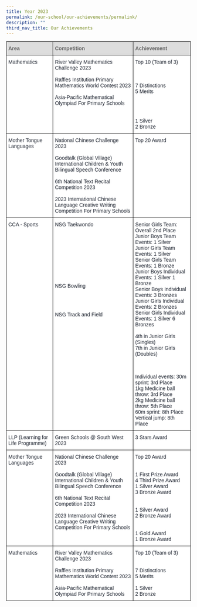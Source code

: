 ```yaml
---
title: Year 2023
permalink: /our-school/our-achievements/permalink/
description: ""
third_nav_title: Our Achievements
---
```

<style type="text/css">
.tg  {border-collapse:collapse;border-spacing:0;margin:0px auto;}
.tg td{border-color:black;border-style:solid;border-width:1px;font-family:Arial, sans-serif;font-size:14px;
  overflow:hidden;padding:10px 5px;word-break:normal;}
.tg th{border-color:black;border-style:solid;border-width:1px;font-family:Arial, sans-serif;font-size:14px;
  font-weight:normal;overflow:hidden;padding:10px 5px;word-break:normal;}
.tg .tg-e14l{background-color:#DDD;color:#666;font-weight:bold;text-align:left;vertical-align:top}
.tg .tg-ryel{background-color:#FFF;color:#1A202C;text-align:left;vertical-align:top}
.half-spacing { content: ""; display: block; height: 0.5em;
</style>
<table class="tg">
  <thead>
    <tr>
      <th class="tg-e14l"><span style="color:#666;background-color:#DDD">Area</span></th>
      <th class="tg-e14l"><span style="color:#666;background-color:#DDD">Competition</span></th>
      <th class="tg-e14l"><span style="color:#666;background-color:#DDD">Achievement</span></th>
    </tr>
  </thead>
  <tbody>
    <tr>
      <td class="tg-ryel" rowspan="5">Mathematics</td>
      <td class="tg-ryel">River Valley Mathematics Challenge 2023<br>
      <br>
      Raffles Institution Primary Mathematics World Contest 2023 <br><br>Asia-Pacific Mathematical Olympiad For Primary Schools</td>
      <td class="tg-ryel">Top 10 (Team of 3)<br>
      <br><br><br>
      7 Distinctions<br>5 Merits<br><br><br><br><br>
      1 Silver<br>
      2 Bronze</td>
    </tr>
    <tr>
    </tr>
    <tr>
    </tr>
    <tr>
    </tr>
    <tr>
    </tr>
    <tr>
      <td class="tg-ryel">Mother Tongue Languages</td>
      <td class="tg-ryel">National Chinese Challenge 2023<br><br>Goodtalk (Global Village) International Children &amp; Youth Bilingual Speech Conference<br><br>6th National Text Recital Competition 2023<br><br>2023 International Chinese Language Creative Writing Competition
For Primary Schools

</td>
      <td class="tg-ryel">Top 20 Award<br></td>
    </tr>
    <tr>
    </tr>
    <tr>
      <td class="tg-ryel">CCA - Sports</td>
      <td class="tg-ryel">NSG Taekwondo<br><br><br><br><br><br><br><br><br><br><br class="half-spacing">NSG Bowling<br><br><br><br><br class="half-spacing"><br class="half-spacing">NSG Track and Field</td>
      <td class="tg-ryel">Senior Girls Team: Overall 2nd Place<br>
      Junior Boys Team Events: 1 Silver<br>
      Junior Girls Team Events: 1 Silver<br>
      Senior Girls Team Events: 1 Bronze<br>
      Junior Boys Individual Events: 1 Silver 1 Bronze<br>
      Senior Boys Individual Events: 3 Bronzes<br>
      Junior Girls Individual Events: 2 Bronzes<br>
      Senior Girls Individual Events: 1 Silver 6 Bronzes<br><br>4th in Junior Girls (Singles)<br>7th in Junior Girls (Doubles)<br><br><br><br class="half-spacing"><br class="half-spacing"> Individual events:
 30m sprint: 3rd Place<br>
 1kg Medicine ball throw: 3rd Place<br> 
 2kg Medicine ball throw: 5th Place<br>
 60m sprint: 8th Place<br>
 Vertical jump: 8th Place
</td>
    </tr>
    <tr>
      <td class="tg-ryel">LLP (Learning for Life Programme)</td>
      <td class="tg-ryel">Green Schools @ South West 2023</td>
      <td class="tg-ryel">3 Stars Award<br></td>
    </tr>
    <tr>
      <td class="tg-ryel">Mother Tongue Languages</td>
      <td class="tg-ryel">National Chinese Challenge 2023<br><br>Goodtalk (Global Village) International Children &amp; Youth Bilingual Speech Conference<br><br>6th National Text Recital Competition 2023<br><br>2023 International Chinese Language Creative Writing Competition
For Primary Schools

</td>
      <td class="tg-ryel">Top 20 Award<br><br><br>1 First Prize Award
  <br> 4 Third Prize Award<br>1 Silver Award<br>3 Bronze Award<br><br><br>1 Silver Award<br>2 Bronze Award<br><br><br>1 Gold Award<br>1 Bronze Award </td>
    </tr>
    <tr>
      <td class="tg-ryel">Mathematics</td>
      <td class="tg-ryel">River Valley Mathematics Challenge 2023<br>
      <br>
      Raffles Institution Primary Mathematics World Contest 2023<br>
      <br>
      Asia-Pacific Mathematical Olympiad For Primary Schools</td>
      <td class="tg-ryel">Top 10 (Team of 3)<br>
      <br>
      <br>
      7 Distinctions<br>
      5 Merits<br>
      <br>
      1 Silver<br>
      2 Bronze</td>
    </tr>
  </tbody>
</table>